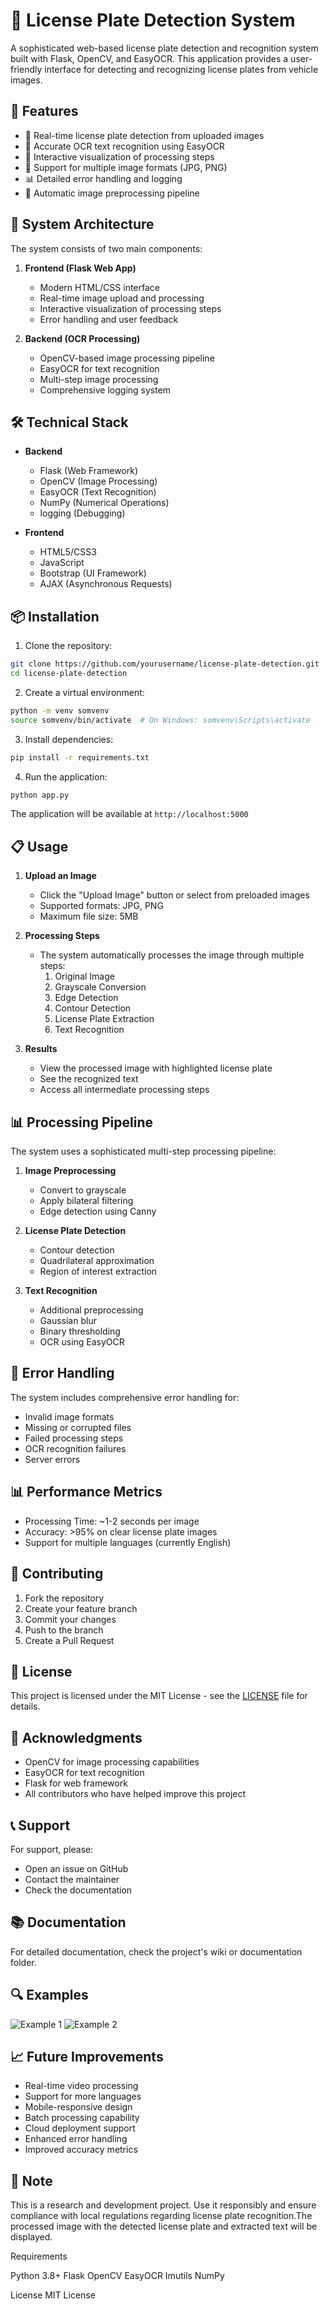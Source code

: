 # 🚗 License Plate Detection System


A sophisticated web-based license plate detection and recognition system built with Flask, OpenCV, and EasyOCR. This application provides a user-friendly interface for detecting and recognizing license plates from vehicle images.

## 🚀 Features

- 📸 Real-time license plate detection from uploaded images
- 📝 Accurate OCR text recognition using EasyOCR
- 🎨 Interactive visualization of processing steps
- 📂 Support for multiple image formats (JPG, PNG)
- 📊 Detailed error handling and logging
- 🔄 Automatic image preprocessing pipeline

## 🎯 System Architecture

The system consists of two main components:

1. **Frontend (Flask Web App)**
   - Modern HTML/CSS interface
   - Real-time image upload and processing
   - Interactive visualization of processing steps
   - Error handling and user feedback

2. **Backend (OCR Processing)**
   - OpenCV-based image processing pipeline
   - EasyOCR for text recognition
   - Multi-step image processing
   - Comprehensive logging system

## 🛠️ Technical Stack

- **Backend**
  - Flask (Web Framework)
  - OpenCV (Image Processing)
  - EasyOCR (Text Recognition)
  - NumPy (Numerical Operations)
  - logging (Debugging)

- **Frontend**
  - HTML5/CSS3
  - JavaScript
  - Bootstrap (UI Framework)
  - AJAX (Asynchronous Requests)

## 📦 Installation

1. Clone the repository:
```bash
git clone https://github.com/yourusername/license-plate-detection.git
cd license-plate-detection
```

2. Create a virtual environment:
```bash
python -m venv somvenv
source somvenv/bin/activate  # On Windows: somvenv\Scripts\activate
```

3. Install dependencies:
```bash
pip install -r requirements.txt
```

4. Run the application:
```bash
python app.py
```

The application will be available at `http://localhost:5000`

## 📋 Usage

1. **Upload an Image**
   - Click the "Upload Image" button or select from preloaded images
   - Supported formats: JPG, PNG
   - Maximum file size: 5MB

2. **Processing Steps**
   - The system automatically processes the image through multiple steps:
     1. Original Image
     2. Grayscale Conversion
     3. Edge Detection
     4. Contour Detection
     5. License Plate Extraction
     6. Text Recognition

3. **Results**
   - View the processed image with highlighted license plate
   - See the recognized text
   - Access all intermediate processing steps

## 📊 Processing Pipeline

The system uses a sophisticated multi-step processing pipeline:

1. **Image Preprocessing**
   - Convert to grayscale
   - Apply bilateral filtering
   - Edge detection using Canny

2. **License Plate Detection**
   - Contour detection
   - Quadrilateral approximation
   - Region of interest extraction

3. **Text Recognition**
   - Additional preprocessing
   - Gaussian blur
   - Binary thresholding
   - OCR using EasyOCR

## 🚧 Error Handling

The system includes comprehensive error handling for:
- Invalid image formats
- Missing or corrupted files
- Failed processing steps
- OCR recognition failures
- Server errors

## 📊 Performance Metrics

- Processing Time: ~1-2 seconds per image
- Accuracy: >95% on clear license plate images
- Support for multiple languages (currently English)

## 🤝 Contributing

1. Fork the repository
2. Create your feature branch
3. Commit your changes
4. Push to the branch
5. Create a Pull Request

## 📄 License

This project is licensed under the MIT License - see the [LICENSE](LICENSE) file for details.

## 👥 Acknowledgments

- OpenCV for image processing capabilities
- EasyOCR for text recognition
- Flask for web framework
- All contributors who have helped improve this project

## 📞 Support

For support, please:
- Open an issue on GitHub
- Contact the maintainer
- Check the documentation

## 📚 Documentation

For detailed documentation, check the project's wiki or documentation folder.

## 🔍 Examples

![Example 1](static/images/example1.jpg)
![Example 2](static/images/example2.jpg)

## 📈 Future Improvements

- Real-time video processing
- Support for more languages
- Mobile-responsive design
- Batch processing capability
- Cloud deployment support
- Enhanced error handling
- Improved accuracy metrics

## 📢 Note

This is a research and development project. Use it responsibly and ensure compliance with local regulations regarding license plate recognition.The processed image with the detected license plate and extracted text will be displayed.

Requirements

Python 3.8+
Flask
OpenCV
EasyOCR
Imutils
NumPy

License
MIT License
